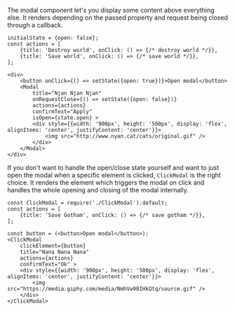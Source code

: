 The modal component let's you display some content above everything else.
It renders depending on the passed property and request being closed through a callback.

```
initialState = {open: false};
const actions = [
    {title: 'Destroy world', onClick: () => {/* destroy world */}},
    {title: 'Save world', onClick: () => {/* save world */}},
];

<div>
    <button onClick={() => setState({open: true})}>Open modal</button>
    <Modal
        title="Njan Njan Njan"
        onRequestClose={() => setState({open: false})}
        actions={actions}
        confirmText="Apply"
        isOpen={state.open} >
        <div style={{width: '900px', height: '500px', display: 'flex', alignItems: 'center', justifyContent: 'center'}}>
            <img src="http://www.nyan.cat/cats/original.gif" />
        </div>
    </Modal>
</div>
```

If you don't want to handle the open/close state yourself and want to just open the modal
when a specific element is clicked, `ClickModal` is the right choice.
It renders the element which triggers the modal on click and handles the whole opening and closing
of the modal internally.

```
const ClickModal = require('./ClickModal').default;
const actions = [
    {title: 'Save Gotham', onClick: () => {/* save gotham */}},
];

const button = (<button>Open modal</button>);
<ClickModal
    clickElement={button}
    title="Nana Nana Nana"
    actions={actions}
    confirmText="Ok" >
    <div style={{width: '900px', height: '500px', display: 'flex', alignItems: 'center', justifyContent: 'center'}}>
        <img src="https://media.giphy.com/media/NmhVw98IHkQtq/source.gif" />
    </div>
</ClickModal>
```
